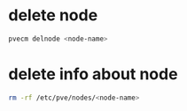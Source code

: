 # delete node
```bash
pvecm delnode <node-name>
```
# delete info about node
```bash
rm -rf /etc/pve/nodes/<node-name>
```
